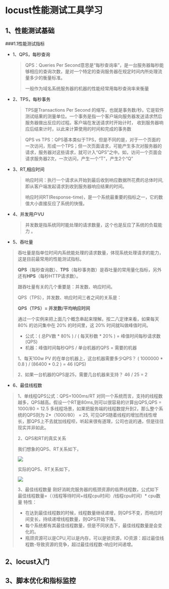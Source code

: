 # locust性能测试工具学习

## 1、性能测试基础

###1.1性能测试指标

* 1、QPS，每秒查询

  >QPS：Queries Per Second意思是“每秒查询率”，是一台服务器每秒能够相应的查询次数，是对一个特定的查询服务器在规定时间内所处理流量多少的衡量标准。 
  >
  >一般作为域名系统服务器的机器的性能经常用每秒查询率来衡量 

* 2、TPS，每秒事务

  > TPS是Transactions Per Second 的缩写，也就是事务数/秒。它是软件测试结果的测量单位。一个事务是指一个客户端向服务器发送请求然后服务器做出反应的过程。客户端在发送请求时开始计时， 收到服务器响应后结束计时，以此来计算使用的时间和完成的事务数 

  > QPS vs TPS：QPS基本类似于TPS，但是不同的是，对于一个页面的一次访问，形成一个TPS；但一次页面请求，可能产生多次对服务器的请求，服务器对这些请求，就可计入“QPS”之中。如，访问一个页面会请求服务器2次，一次访问，产生一个“T”，产生2个“Q” 

* 3、RT,相应时间

  > 响应时间：执行一个请求从开始到最后收到响应数据所花费的总体时间,即从客户端发起请求到收到服务器响应结果的时间。
  >
  > 响应时间RT(Response-time)，是一个系统最重要的指标之一，它的数值大小直接反应了系统的快慢。

* 4、并发用户VU

  > 并发数是指系统同时能处理的请求数量，这个也是反应了系统的负载能力 。

* 5、吞吐量

> 吞吐量是指单位时间内系统能处理的请求数量，体现系统处理请求的能力，这是目前最常用的性能测试指标。
>
> **QPS**（每秒查询数）、**TPS**（每秒事务数）是吞吐量的常用量化指标，另外还有**HPS**（每秒HTTP请求数）。
>
> 跟吞吐量有关的几个重要是：并发数、响应时间。
>
> QPS（TPS），并发数、响应时间三者之间的关系是：
>
> **QPS（TPS）= 并发数/平均响应时间**
>
>  通过一个实例来把上面几个概念串起来理解。按二八定律来看，如果每天 80% 的访问集中在 20% 的时间里，这 20% 时间就叫做峰值时间。
>
> - 公式：( 总PV数 * 80% ) / ( 每天秒数 * 20% ) = 峰值时间每秒请求数(QPS)
> - 机器：峰值时间每秒QPS / 单台机器的QPS = 需要的机器
>
> 1、每天100w PV 的在单台机器上，这台机器需要多少QPS？ 
> ( 1000000 * 0.8 ) / (86400 * 0.2 ) = 46 (QPS)
>
> 2、如果一台机器的QPS是25，需要几台机器来支持？ 
> 46 / 25 = 2

* 6、最佳线程数

> 1、单线程QPS公式：QPS=1000ms/RT
> 对同一个系统而言，支持的线程数越多，QPS越高。假设一个RT是80ms,则可以很容易的计算出QPS,QPS = 1000/80 = 12.5
> 多线程场景，如果把服务端的线程数提升到2，那么整个系统的QPS则为 2*（1000/80） = 25, 可见QPS随着线程的增加而线性增长，那QPS上不去就加线程呗，听起来很有道理，公司也说的通，但是往往现实并非如此。
>
> 2、QPS和RT的真实关系
>
> 我们想象的QPS、RT关系如下，
>
> ![](C:\Users\Sunsi\Desktop\QPS\QPS和RT的真实关系.png)
>
> 实际的QPS、RT关系如下，
>
> ![](C:\Users\Sunsi\Desktop\QPS\QPS_RT关系.png)
>
> 3、最佳线程数量
> 刚好消耗完服务器的瓶颈资源的临界线程数，公式如下
> 最佳线程数量=（（线程等待时间+线程cpu时间）/线程cpu时间）* cpu数量
> 特性：
>
> - 在达到最佳线程数的时候，线程数量继续递增，则QPS不变，而响应时间变长，持续递增线程数量，则QPS开始下降。
> - 每个系统都有其最佳线程数量，但是不同状态下，最佳线程数量是会变化的。
> - 瓶颈资源可以是CPU,可以是内存，可以是锁资源，IO资源：超过最佳线程数-导致资源的竞争，超过最佳线程数-响应时间递增。

## 2、locust入门







## 3、脚本优化和指标监控



​    